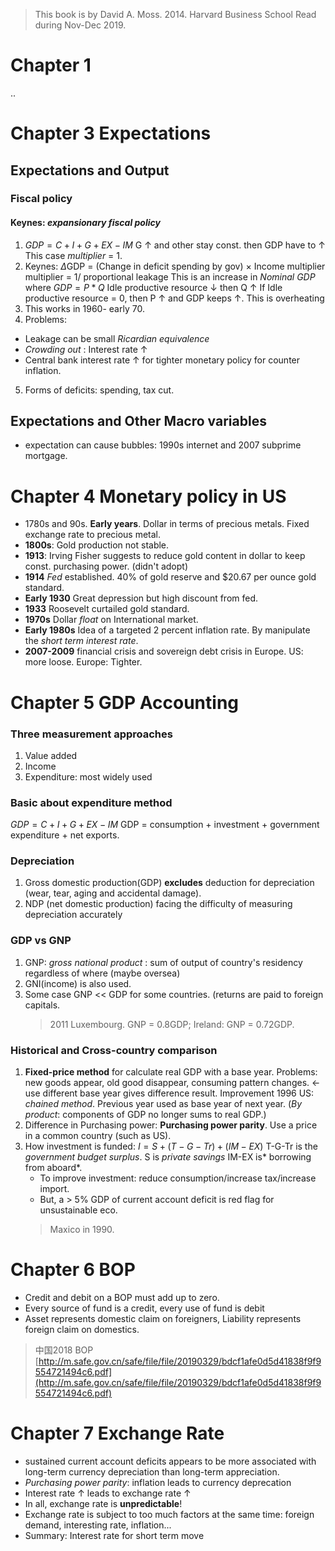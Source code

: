 
> This book is by David A. Moss. 2014. Harvard Business School
> Read during Nov-Dec 2019.
# Chapter 1
 ..
# Chapter 3 Expectations
## Expectations and Output
### Fiscal policy
#### Keynes: *expansionary fiscal policy*
1. $GDP = C + I + G + EX - IM$
G &uarr; and other stay const. then GDP have to &uarr;
This case *multiplier* = 1.
2. Keynes: $\Delta$GDP = (Change in deficit spending by gov) $\times$ Income multiplier
multiplier = 1/ proportional leakage
This is an increase in *Nominal GDP* where $GDP = P * Q$
Idle productive resource &darr;  then Q &uarr;
If Idle productive resource = 0, then P &uarr; and GDP keeps &uarr;. This is overheating
3. This works in 1960- early 70.
4. Problems: 
- Leakage can be small *Ricardian equivalence* 
- *Crowding out* :  Interest rate &uarr;
- Central bank interest rate &uarr; for tighter monetary policy for counter inflation.
5. Forms of deficits: spending, tax cut.
## Expectations and Other Macro variables
- expectation can cause bubbles: 1990s internet and 2007 subprime mortgage.

# Chapter 4 Monetary policy in US
- 1780s and 90s. **Early years**. Dollar in terms of precious metals. Fixed exchange rate to precious metal.
- **1800s**:  Gold production not stable.
- **1913**: Irving Fisher suggests to reduce gold content in dollar to keep const. purchasing power. (didn't adopt)
- **1914** *Fed* established.  40% of gold reserve and $20.67 per ounce gold standard.
- **Early 1930** Great depression but high discount from fed.
- **1933** Roosevelt curtailed gold standard.
- **1970s** Dollar *float* on International market.
- **Early 1980s** Idea of a targeted 2 percent inflation rate. By manipulate the *short term interest rate*.
- **2007-2009** financial crisis and sovereign debt crisis in Europe. US: more loose. Europe: Tighter.

# Chapter 5 GDP Accounting
### Three measurement approaches
1. Value added
2. Income
3. Expenditure: most widely used
### Basic about expenditure method
$GDP = C + I + G + EX - IM$ GDP = consumption + investment + government expenditure + net exports.
### Depreciation
1. Gross domestic production(GDP) **excludes** deduction for depreciation (wear, tear, aging and accidental damage).
2. NDP (net domestic production) facing the difficulty of measuring depreciation accurately
### GDP vs GNP
1. GNP: *gross national product* : sum of output of country's residency regardless of where (maybe oversea)
2. GNI(income) is also used.
3. Some case GNP << GDP for some countries. (returns are paid to foreign capitals.
	> 2011 Luxembourg. GNP = 0.8GDP; Ireland: GNP = 0.72GDP.

### Historical and Cross-country comparison
1. **Fixed-price method** for calculate real GDP with a base year. 
	Problems: new goods appear, old good disappear, consuming pattern changes. &larr; use different base year gives difference result.
	Improvement 1996 US: *chained method*. Previous year used as base year of next year. (*By product*: components of GDP no longer sums to real GDP.)
2. Difference in Purchasing power: **Purchasing power parity**.
	Use a price in a common country (such as US).
3. How investment is funded:
	$I = S + (T-G-Tr) + (IM-EX)$
	T-G-Tr is the *government budget surplus*.
	S is *private savings*
	IM-EX is* borrowing from aboard*.
	- To improve investment: reduce consumption/increase tax/increase import.
	- But, a > 5% GDP of current account deficit is red flag for unsustainable eco. 
	> Maxico in 1990.
	
# Chapter 6 BOP
- Credit and debit on a BOP must add up to zero.
- Every source of fund is a credit, every use of fund is debit
- Asset represents domestic claim on foreigners, Liability represents foreign claim on domestics.

> 中国2018 BOP [http://m.safe.gov.cn/safe/file/file/20190329/bdcf1afe0d5d41838f9f9554721494c6.pdf](http://m.safe.gov.cn/safe/file/file/20190329/bdcf1afe0d5d41838f9f9554721494c6.pdf)

# Chapter 7 Exchange Rate
- sustained current account deficits appears to be more associated with long-term currency depreciation than long-term appreciation.
- *Purchasing power parity*: inflation leads to currency deprecation
- Interest rate &uarr; leads to exchange rate &uarr;
- In all, exchange rate is **unpredictable**!
- Exchange rate is subject to too much factors at the same time: foreign demand, interesting rate, inflation...
- Summary: Interest rate for short term move
<!--stackedit_data:
eyJoaXN0b3J5IjpbMTU2OTI1ODA0NCwxMTU1OTk5MzE1LDE4Nj
I4NzY3ODcsNzMzNDcyNjQ1LC0xODI2NjE1MTk0LDE3NTMxNDEz
MzYsLTIwMTkzNjUyNTEsLTEyNTc3OTcxMDEsMTMxMjE2ODMwOC
w4ODA4NDE4MzIsLTM3MzQ2MTYzOCwtODYzMzE3NjA1LC0xOTEx
MDM5MTg3LDExMDY5MjY1NjcsMjc4MDYxNzQsNTMxNTE2NjM3LC
02NDk1MzUsMTUwNDQxNTQyOSwxMTE1MDI5MTQzLC0xMjYxNzA0
MzYzXX0=
-->